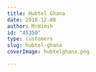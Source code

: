 ```yaml
---
title: Hubtel Ghana
date: 2018-12-08
author: MrHinsh
id: "45350"
type: customers
slug: hubtel-ghana
coverImage: hubtelghana.png

---
```







